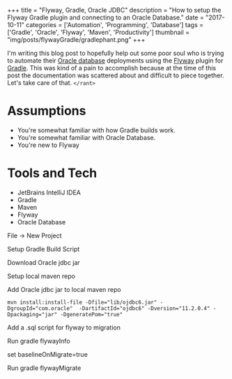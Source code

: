 +++
title = "Flyway, Gradle, Oracle JDBC"
description = "How to setup the Flyway Gradle plugin and connecting to an Oracle Database."
date = "2017-10-11"
categories = ['Automation', 'Programming', 'Database']
tags = ['Gradle', 'Oracle', 'Flyway', 'Maven', 'Productivity']
thumbnail = "img/posts/flywayGradle/gradlephant.png"
+++

I'm writing this blog post to hopefully help out some poor soul who is trying to automate their [Oracle database](http://www.oracle.com/technetwork/database/enterprise-edition/jdbc-112010-090769.html) deployments using the [Flyway](https://flywaydb.org) plugin for [Gradle](https://gradle.org/). This was kind of a pain to accomplish because at the time of this post the documentation was scattered about and difficult to piece together. Let's take care of that. ``</rant>``

# Assumptions
* You're somewhat familiar with how Gradle builds work.
* You're somewhat familiar with Oracle Database.
* You're new to Flyway

# Tools and Tech
* JetBrains IntelliJ IDEA
* Gradle
* Maven
* Flyway
* Oracle Database

File -> New Project

Setup Gradle Build Script

Download Oracle jdbc jar

Setup local maven repo

Add Oracle jdbc jar to local maven repo

````mvn install:install-file -Dfile="lib/ojdbc6.jar" -DgroupId="com.oracle"  -DartifactId="ojdbc6" -Dversion="11.2.0.4" -Dpackaging="jar" -DgeneratePom="true"````


Add a .sql script for flyway to migration

Run gradle flywayInfo

set baselineOnMigrate=true

Run gradle flywayMigrate